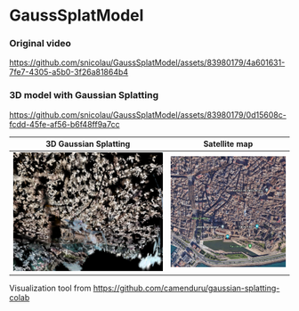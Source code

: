 # GaussSplatModel

### Original video

https://github.com/snicolau/GaussSplatModel/assets/83980179/4a601631-7fe7-4305-a5b0-3f26a81864b4

### 3D model with Gaussian Splatting

https://github.com/snicolau/GaussSplatModel/assets/83980179/0d15608c-fcdd-45fe-af56-b6f48ff9a7cc


3D Gaussian Splatting      |  Satellite map
:-------------------------:|:-------------------------:
![](/out_media/3Dmap.png)  |  ![](/out_media/Sat_map.png)

Visualization tool from https://github.com/camenduru/gaussian-splatting-colab
